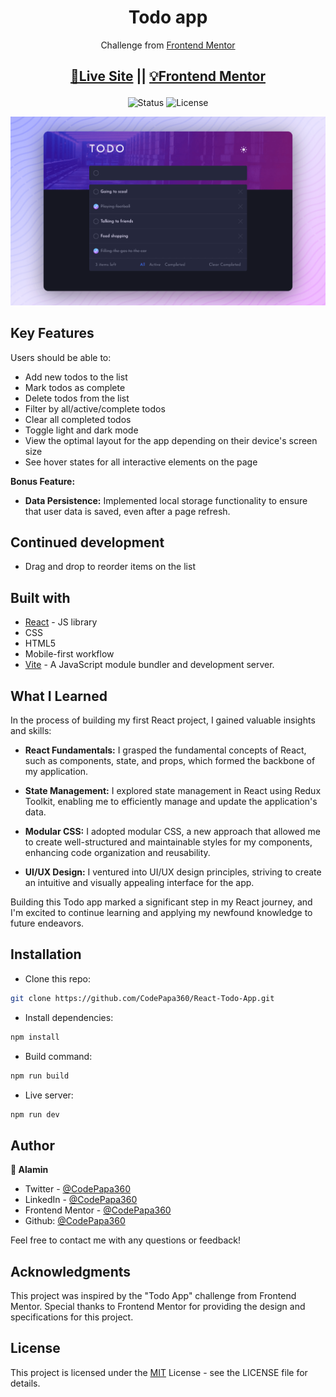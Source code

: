 <div align="center">

# Todo app

</div>
<div align="center">

Challenge from [Frontend Mentor](https://www.frontendmentor.io/challenges)

<h2>

[🚀Live Site](https://todo-app-codepapa360.vercel.app)
||
[💡Frontend Mentor]()

</h2>
</div>

<!-- Badges -->
<div align="center">

<img src="https://img.shields.io/badge/Status-Completed-success?style=flat" alt="Status" />

<!-- Liceensee -->
<img src="https://img.shields.io/badge/License-MIT-blue?style=flat" alt="License" />

</div>

<!-- Brief -->
<p align="center">

</p>

<!-- Screenshot -->
<a align="center" href="https://todo-app-codepapa360.vercel.app">

![Screenshot](./public/images/thumbnail-preview.png)

</a>

## Key Features

Users should be able to:

- Add new todos to the list
- Mark todos as complete
- Delete todos from the list
- Filter by all/active/complete todos
- Clear all completed todos
- Toggle light and dark mode
- View the optimal layout for the app depending on their device's screen size
- See hover states for all interactive elements on the page

**Bonus Feature:**

- **Data Persistence:** Implemented local storage functionality to ensure that user data is saved, even after a page refresh.

## Continued development

- Drag and drop to reorder items on the list

## Built with

- [React](https://reactjs.org/) - JS library
- CSS
- HTML5
- Mobile-first workflow
- [Vite](https://vitejs.dev/) - A JavaScript module bundler and development server.

## What I Learned

In the process of building my first React project, I gained valuable insights and skills:

- **React Fundamentals:** I grasped the fundamental concepts of React, such as components, state, and props, which formed the backbone of my application.

- **State Management:** I explored state management in React using Redux Toolkit, enabling me to efficiently manage and update the application's data.

- **Modular CSS:** I adopted modular CSS, a new approach that allowed me to create well-structured and maintainable styles for my components, enhancing code organization and reusability.

- **UI/UX Design:** I ventured into UI/UX design principles, striving to create an intuitive and visually appealing interface for the app.

Building this Todo app marked a significant step in my React journey, and I'm excited to continue learning and applying my newfound knowledge to future endeavors.

## Installation

- Clone this repo:

```sh
git clone https://github.com/CodePapa360/React-Todo-App.git
```

- Install dependencies:

```sh
npm install
```

- Build command:

```sh
npm run build
```

- Live server:

```sh
npm run dev
```

## Author

<b>👤 Alamin</b>

- Twitter - [@CodePapa360](https://www.twitter.com/CodePapa360)
- LinkedIn - [@CodePapa360](https://www.linkedin.com/in/codepapa360)
- Frontend Mentor - [@CodePapa360](https://www.frontendmentor.io/profile/CodePapa360)
- Github: [@CodePapa360](https://github.com/codepapa360)

Feel free to contact me with any questions or feedback!

## Acknowledgments

This project was inspired by the "Todo App" challenge from Frontend Mentor. Special thanks to Frontend Mentor for providing the design and specifications for this project.

## License

This project is licensed under the [MIT](./LICENSE.md) License - see the LICENSE file for details.
